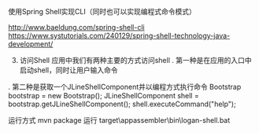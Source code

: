 使用Spring Shell实现CLI（同时也可以实现编程式命令模式）

http://www.baeldung.com/spring-shell-cli
https://www.systutorials.com/240129/spring-shell-technology-java-development/

3. 访问Shell
应用中我们有两种主要的方式访问shell
. 第一种是在应用的入口中启动shell，同时让用户输入命令

. 第二种是获取一个JLineShellComponent并以编程方式执行命令
Bootstrap bootstrap = new Bootstrap();
JLineShellComponent shell = bootstrap.getJLineShellComponent();
shell.executeCommand("help");


运行方式 mvn package
运行 target\appassembler\bin\logan-shell.bat
